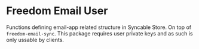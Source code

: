# Freedom Email User

Functions defining email-app related structure in Syncable Store. On top of `freedom-email-sync`.  This package requires user private keys and as such is only ussable by clients.
